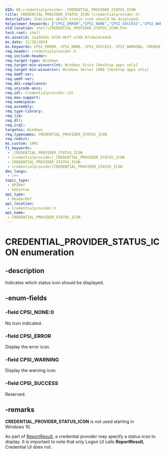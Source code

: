 ```yaml
---
UID: NE:credentialprovider._CREDENTIAL_PROVIDER_STATUS_ICON
title: CREDENTIAL_PROVIDER_STATUS_ICON (credentialprovider.h)
description: Indicates which status icon should be displayed.
helpviewer_keywords: ["CPSI_ERROR","CPSI_NONE","CPSI_SUCCESS","CPSI_WARNING","CREDENTIAL_PROVIDER_STATUS_ICON","CREDENTIAL_PROVIDER_STATUS_ICON enumeration [Windows Shell]","_shell_CREDENTIAL_PROVIDER_STATUS_ICON","credentialprovider/CPSI_ERROR","credentialprovider/CPSI_NONE","credentialprovider/CPSI_SUCCESS","credentialprovider/CPSI_WARNING","credentialprovider/CREDENTIAL_PROVIDER_STATUS_ICON","shell.CREDENTIAL_PROVIDER_STATUS_ICON"]
old-location: shell\CREDENTIAL_PROVIDER_STATUS_ICON.htm
tech.root: shell
ms.assetid: 2aa5b5dc-4756-4eff-a7d8-97c8a1dce41b
ms.date: 11/26/2024
ms.keywords: CPSI_ERROR, CPSI_NONE, CPSI_SUCCESS, CPSI_WARNING, CREDENTIAL_PROVIDER_STATUS_ICON, CREDENTIAL_PROVIDER_STATUS_ICON enumeration [Windows Shell], _shell_CREDENTIAL_PROVIDER_STATUS_ICON, credentialprovider/CPSI_ERROR, credentialprovider/CPSI_NONE, credentialprovider/CPSI_SUCCESS, credentialprovider/CPSI_WARNING, credentialprovider/CREDENTIAL_PROVIDER_STATUS_ICON, shell.CREDENTIAL_PROVIDER_STATUS_ICON
req.header: credentialprovider.h
req.include-header: 
req.target-type: Windows
req.target-min-winverclnt: Windows Vista [desktop apps only]
req.target-min-winversvr: Windows Server 2008 [desktop apps only]
req.kmdf-ver: 
req.umdf-ver: 
req.ddi-compliance: 
req.unicode-ansi: 
req.idl: Credentialprovider.idl
req.max-support: 
req.namespace: 
req.assembly: 
req.type-library: 
req.lib: 
req.dll: 
req.irql: 
targetos: Windows
req.typenames: CREDENTIAL_PROVIDER_STATUS_ICON
req.redist: 
ms.custom: 19H1
f1_keywords:
 - _CREDENTIAL_PROVIDER_STATUS_ICON
 - credentialprovider/_CREDENTIAL_PROVIDER_STATUS_ICON
 - CREDENTIAL_PROVIDER_STATUS_ICON
 - credentialprovider/CREDENTIAL_PROVIDER_STATUS_ICON
dev_langs:
 - c++
topic_type:
 - APIRef
 - kbSyntax
api_type:
 - HeaderDef
api_location:
 - Credentialprovider.h
api_name:
 - CREDENTIAL_PROVIDER_STATUS_ICON
---
```


# CREDENTIAL_PROVIDER_STATUS_ICON enumeration


## -description

Indicates which status icon should be displayed.

## -enum-fields

### -field CPSI_NONE:0

No icon indicated.

### -field CPSI_ERROR

Display the error icon.

### -field CPSI_WARNING

Display the warning icon.

### -field CPSI_SUCCESS

Reserved.

## -remarks

<b>CREDENTIAL_PROVIDER_STATUS_ICON</b> is not used starting in Windows 10.

As part of <a href="/windows/desktop/api/credentialprovider/nf-credentialprovider-icredentialprovidercredential-reportresult">ReportResult</a>, a credential provider may specify a status icon to display. It is important to note that only Logon UI calls <b>ReportResult</b>, Credential UI does not.
